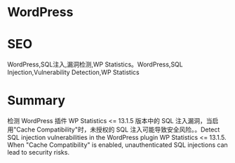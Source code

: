 # WordPress
# SEO
WordPress,SQL注入,漏洞检测,WP Statistics。WordPress,SQL Injection,Vulnerability Detection,WP Statistics
# Summary
检测 WordPress 插件 WP Statistics <= 13.1.5 版本中的 SQL 注入漏洞，当启用"Cache Compatibility"时，未授权的 SQL 注入可能导致安全风险。。Detect SQL injection vulnerabilities in the WordPress plugin WP Statistics <= 13.1.5. When "Cache Compatibility" is enabled, unauthenticated SQL injections can lead to security risks.

